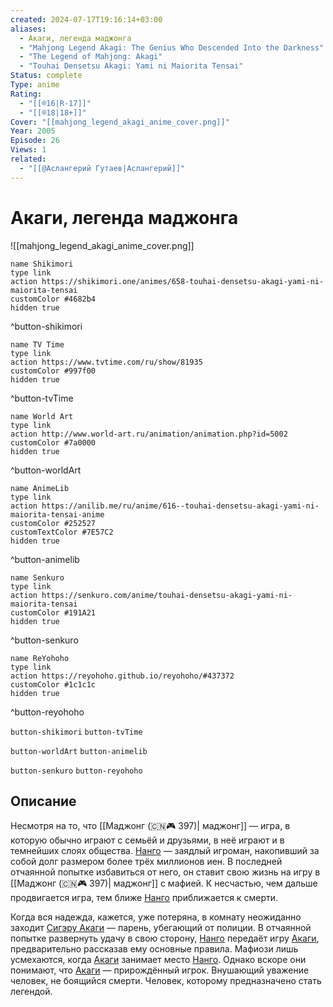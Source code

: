 ```yaml
---
created: 2024-07-17T19:16:14+03:00
aliases:
  - Акаги, легенда маджонга
  - "Mahjong Legend Akagi: The Genius Who Descended Into the Darkness"
  - "The Legend of Mahjong: Akagi"
  - "Touhai Densetsu Akagi: Yami ni Maiorita Tensai"
Status: complete
Type: anime
Rating:
  - "[[®️16|R-17]]"
  - "[[®️18|18+]]"
Cover: "[[mahjong_legend_akagi_anime_cover.png]]"
Year: 2005
Episode: 26
Views: 1
related:
  - "[[@Аслангерий Гутаев|Аслангерий]]"
---
```


# Акаги, легенда маджонга

![[mahjong_legend_akagi_anime_cover.png]]

```button
name Shikimori
type link
action https://shikimori.one/animes/658-touhai-densetsu-akagi-yami-ni-maiorita-tensai
customColor #4682b4
hidden true
```
^button-shikimori

```button
name TV Time
type link
action https://www.tvtime.com/ru/show/81935
customColor #997f00
hidden true
```
^button-tvTime

```button
name World Art
type link
action http://www.world-art.ru/animation/animation.php?id=5002
customColor #7a0000
hidden true
```
^button-worldArt

```button
name AnimeLib
type link
action https://anilib.me/ru/anime/616--touhai-densetsu-akagi-yami-ni-maiorita-tensai-anime
customColor #252527
customTextColor #7E57C2
hidden true
```
^button-animelib

```button
name Senkuro
type link
action https://senkuro.com/anime/touhai-densetsu-akagi-yami-ni-maiorita-tensai
customColor #191A21
hidden true
```
^button-senkuro

```button
name ReYohoho
type link
action https://reyohoho.github.io/reyohoho/#437372
customColor #1c1c1c
hidden true
```
^button-reyohoho

`button-shikimori` `button-tvTime`

`button-worldArt` `button-animelib`

`button-senkuro` `button-reyohoho`


## Описание

Несмотря на то, что [[Маджонг (🇨🇳🎮 397)| маджонг]] — игра, в которую обычно играют с семьёй и друзьями, в неё играют и в темнейших слоях общества. [Нанго](https://shikimori.one/characters/13152-nangou) — заядлый игроман, накопивший за собой долг размером более трёх миллионов иен. В последней отчаянной попытке избавиться от него, он ставит свою жизнь на игру в [[Маджонг (🇨🇳🎮 397)| маджонг]] с мафией. К несчастью, чем дальше продвигается игра, тем ближе [Нанго](https://shikimori.one/characters/13152-nangou) приближается к смерти.

Когда вся надежда, кажется, уже потеряна, в комнату неожиданно заходит [Сигэру Акаги](https://shikimori.one/characters/2934-shigeru-akagi) — парень, убегающий от полиции. В отчаянной попытке развернуть удачу в свою сторону, [Нанго](https://shikimori.one/characters/13152-nangou) передаёт игру [Акаги](https://shikimori.one/characters/2934-shigeru-akagi), предварительно рассказав ему основные правила. Мафиози лишь усмехаются, когда [Акаги](https://shikimori.one/characters/2934-shigeru-akagi) занимает место [Нанго](https://shikimori.one/characters/13152-nangou). Однако вскоре они понимают, что [Акаги](https://shikimori.one/characters/2934-shigeru-akagi) — прирождённый игрок. Внушающий уважение человек, не боящийся смерти. Человек, которому предназначено стать легендой.
